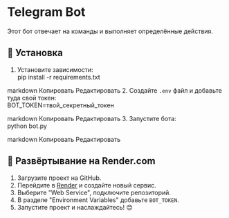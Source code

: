 # Telegram Bot

Этот бот отвечает на команды и выполняет определённые действия.

## 📌 Установка
1. Установите зависимости:  
pip install -r requirements.txt

markdown
Копировать
Редактировать
2. Создайте `.env` файл и добавьте туда свой токен:  
BOT_TOKEN=твой_секретный_токен

markdown
Копировать
Редактировать
3. Запустите бота:  
python bot.py

markdown
Копировать
Редактировать

## 🚀 Развёртывание на Render.com
1. Загрузите проект на GitHub.
2. Перейдите в [Render](https://render.com) и создайте новый сервис.
3. Выберите "Web Service", подключите репозиторий.
4. В разделе "Environment Variables" добавьте `BOT_TOKEN`.
5. Запустите проект и наслаждайтесь! 😊